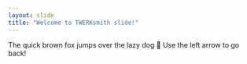 ```yaml
---
layout: slide
title: "Welcome to TWERKsmith slide!"
---
```

The quick brown fox jumps over the lazy dog :tada:
Use the left arrow to go back!
